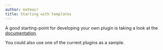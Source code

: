 ```yaml
---
author: matmair
title: Starting with templates
---
```

A good starting-point for developing your own plugin is taking a look at the [documentation](https://docs.inventree.org/en/latest/extend/plugins/).

You could also use one of the current plugins as a sample.